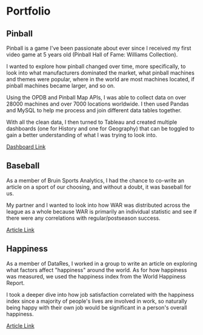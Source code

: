 # Portfolio
## Pinball

Pinball is a game I've been passionate about ever since I received my first video game at 5 years old (Pinball Hall of Fame: Williams Collection).

I wanted to explore how pinball changed over time, more specifically, to look into what manufacturers dominated the market, what pinball machines and themes were popular, where in the world are most machines located, if pinball machines became larger, and so on.

Using the OPDB and Pinball Map APIs, I was able to collect data on over 28000 machines and over 7000 locations worldwide. I then used Pandas and MySQL to help me process and join different data tables together.

With all the clean data, I then turned to Tableau and created multiple dashboards (one for History and one for Geography) that can be toggled to gain a better understanding of what I was trying to look into.

[Dashboard Link](https://public.tableau.com/views/PinballDashboard/Historical?:language=en-US&:display_count=n&:origin=viz_share_link)

## Baseball

As a member of Bruin Sports Analytics, I had the chance to co-write an article on a sport of our choosing, and without a doubt, it was baseball for us. 

My partner and I wanted to look into how WAR was distributed across the league as a whole because WAR is primarily an individual statistic and see if there were any correlations with regular/postseason success.

[Article Link](https://www.bruinsportsanalytics.com/post/war-importance)

## Happiness

As a member of DataRes, I worked in a group to write an article on exploring what factors affect "happiness" around the world. As for how happiness was measured, we used the happiness index from the World Happiness Report. 

I took a deeper dive into how job satisfaction correlated with the happiness index since a majority of people's lives are involved in work, so naturally being happy with their own job would be significant in a person's overall happiness.

[Article Link](https://ucladatares.medium.com/quantifying-happiness-exploring-factors-affecting-happiness-e9376d32c847)
